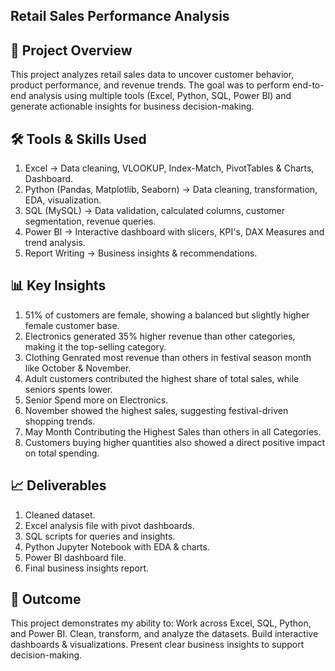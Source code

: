 ## Retail Sales Performance Analysis 

## 📌 Project Overview
This project analyzes retail sales data to uncover customer behavior, product performance, and revenue trends. 
The goal was to perform end-to-end analysis using multiple tools (Excel, Python, SQL, Power BI) and generate actionable insights for business decision-making.

## 🛠 Tools & Skills Used
1. Excel → Data cleaning, VLOOKUP, Index-Match, PivotTables & Charts, Dashboard.
2. Python (Pandas, Matplotlib, Seaborn) → Data cleaning, transformation, EDA, visualization.
3. SQL (MySQL) → Data validation, calculated columns, customer segmentation, revenue queries.
4. Power BI → Interactive dashboard with slicers, KPI's, DAX Measures and trend analysis.
5. Report Writing → Business insights & recommendations.

## 📊 Key Insights

1. 51% of customers are female, showing a balanced but slightly higher female customer base.
2. Electronics generated 35% higher revenue than other categories, making it the top-selling category.
3. Clothing Genrated most revenue than others in festival season month like October & November.
4. Adult customers contributed the highest share of total sales, while seniors spents lower.
5. Senior Spend more on Electronics.
6. November showed the highest sales, suggesting festival-driven shopping trends.
7. May Month Contributing the Highest Sales than others in all Categories.
8. Customers buying higher quantities also showed a direct positive impact on total spending.

## 📈 Deliverables
1. Cleaned dataset.
2. Excel analysis file with pivot dashboards.
3. SQL scripts for queries and insights.
4. Python Jupyter Notebook with EDA & charts.
5. Power BI dashboard file.
6. Final business insights report.

## 🚀 Outcome

This project demonstrates my ability to:
Work across Excel, SQL, Python, and Power BI.
Clean, transform, and analyze the datasets.
Build interactive dashboards & visualizations.
Present clear business insights to support decision-making.
